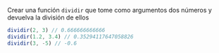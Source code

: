 Crear una función `dividir` que tome como argumentos dos números y devuelva la división de ellos

```javascript
dividir(2, 3) // 0.666666666666
dividir(1.2, 3.4) // 0.35294117647058826
dividir(3, -5) // -0.6
```